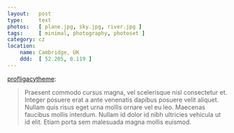 ```yaml
---
layout:   post
type:     text
photos:   [ plane.jpg, sky.jpg, river.jpg ]
tags:     [ minimal, photography, photoset ]
category: cz
location:
    name: Cambridge, UK
    ddd:  [ 52.205, 0.119 ]
---
```


[profligacytheme]():

> Praesent commodo cursus magna, vel scelerisque nisl consectetur et. Integer posuere erat a ante venenatis dapibus posuere velit aliquet. Nullam quis risus eget urna mollis ornare vel eu leo. Maecenas faucibus mollis interdum. Nullam id dolor id nibh ultricies vehicula ut id elit. Etiam porta sem malesuada magna mollis euismod.